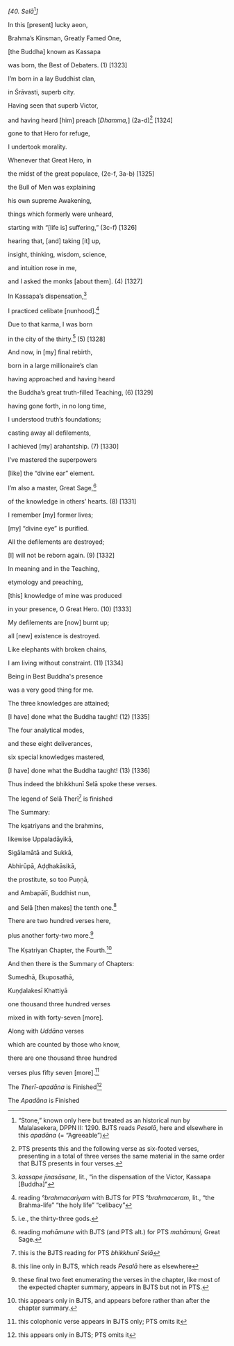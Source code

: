 *\[40. Selā*[^1]*\]*

In this \[present\] lucky aeon,

Brahma’s Kinsman, Greatly Famed One,

\[the Buddha\] known as Kassapa

was born, the Best of Debaters. (1) \[1323\]

I’m born in a lay Buddhist clan,

in Śrāvasti, superb city.

Having seen that superb Victor,

and having heard \[him\] preach \[*Dhamma,*\] (2a-d)[^2] \[1324\]

gone to that Hero for refuge,

I undertook morality.

Whenever that Great Hero, in

the midst of the great populace, (2e-f, 3a-b) \[1325\]

the Bull of Men was explaining

his own supreme Awakening,

things which formerly were unheard,

starting with “\[life is\] suffering,” (3c-f) \[1326\]

hearing that, \[and\] taking \[it\] up,

insight, thinking, wisdom, science,

and intuition rose in me,

and I asked the monks \[about them\]. (4) \[1327\]

In Kassapa’s dispensation,[^3]

I practiced celibate \[nunhood\].[^4]

Due to that karma, I was born

in the city of the thirty.[^5] (5) \[1328\]

And now, in \[my\] final rebirth,

born in a large millionaire’s clan

having approached and having heard

the Buddha’s great truth-filled Teaching, (6) \[1329\]

having gone forth, in no long time,

I understood truth’s foundations;

casting away all defilements,

I achieved \[my\] arahantship. (7) \[1330\]

I’ve mastered the superpowers

\[like\] the “divine ear” element.

I’m also a master, Great Sage,[^6]

of the knowledge in others’ hearts. (8) \[1331\]

I remember \[my\] former lives;

\[my\] “divine eye” is purified.

All the defilements are destroyed;

\[I\] will not be reborn again. (9) \[1332\]

In meaning and in the Teaching,

etymology and preaching,

\[this\] knowledge of mine was produced

in your presence, O Great Hero. (10) \[1333\]

My defilements are \[now\] burnt up;

all \[new\] existence is destroyed.

Like elephants with broken chains,

I am living without constraint. (11) \[1334\]

Being in Best Buddha's presence

was a very good thing for me.

The three knowledges are attained;

\[I have\] done what the Buddha taught! (12) \[1335\]

The four analytical modes,

and these eight deliverances,

six special knowledges mastered,

\[I have\] done what the Buddha taught! (13) \[1336\]

Thus indeed the bhikkhunī Selā spoke these verses.

The legend of Selā Therī[^7] is finished

The Summary:

The kṣatriyans and the brahmins,

likewise Uppaladāyikā,

Sigālamātā and Sukkā,

Abhirūpā, Aḍḍhakāsikā,

the prostitute, so too Puṇṇā,

and Ambapālī, Buddhist nun,

and Selā \[then makes\] the tenth one.[^8]

There are two hundred verses here,

plus another forty-two more.[^9]

The Kṣatriyan Chapter, the Fourth.[^10]

And then there is the Summary of Chapters:

Sumedhā, Ekuposathā,

Kuṇḍalakesī Khattiyā

one thousand three hundred verses

mixed in with forty-seven \[more\].

Along with *Uddāna* verses

which are counted by those who know,

there are one thousand three hundred

verses plus fifty seven \[more\].[^11]

The *Therī-apadāna* is Finished[^12]

The *Apadāna* is Finished

[^1]: “Stone,” known only here but treated as an historical nun by
    Malalasekera, DPPN II: 1290. BJTS reads *Pesalā*, here and elsewhere
    in this *apadāna* (= “Agreeable”)

[^2]: PTS presents this and the following verse as six-footed verses,
    presenting in a total of three verses the same material in the same
    order that BJTS presents in four verses.

[^3]: *kassape jinasāsane,* lit., “in the dispensation of the Victor,
    Kassapa \[Buddha\]”

[^4]: reading *°brahmacariyam* with BJTS for PTS *°brahmaceram,* lit.,
    “the Brahma-life” “the holy life” “celibacy”

[^5]: i.e., the thirty-three gods.

[^6]: reading *mahāmune* with BJTS (and PTS alt.) for PTS *mahāmuni,*
    Great Sage.

[^7]: this is the BJTS reading for PTS *bhikkhunī Selā*

[^8]: this line only in BJTS, which reads *Pesalā* here as elsewhere

[^9]: these final two feet enumerating the verses in the chapter, like
    most of the expected chapter summary, appears in BJTS but not in
    PTS.

[^10]: this appears only in BJTS, and appears before rather than after
    the chapter summary.

[^11]: this colophonic verse appears in BJTS only; PTS omits it

[^12]: this appears only in BJTS; PTS omits it
